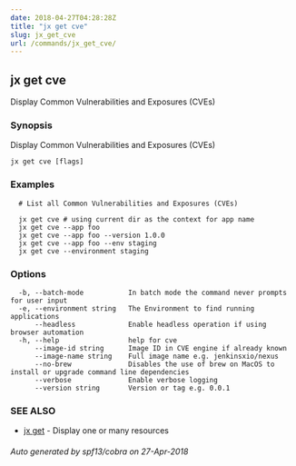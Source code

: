 ```yaml
---
date: 2018-04-27T04:28:28Z
title: "jx get cve"
slug: jx_get_cve
url: /commands/jx_get_cve/
---
```

## jx get cve

Display Common Vulnerabilities and Exposures (CVEs)

### Synopsis

Display Common Vulnerabilities and Exposures (CVEs)

```
jx get cve [flags]
```

### Examples

```
  # List all Common Vulnerabilities and Exposures (CVEs)
  
  jx get cve # using current dir as the context for app name
  jx get cve --app foo
  jx get cve --app foo --version 1.0.0
  jx get cve --app foo --env staging
  jx get cve --environment staging
```

### Options

```
  -b, --batch-mode           In batch mode the command never prompts for user input
  -e, --environment string   The Environment to find running applications
      --headless             Enable headless operation if using browser automation
  -h, --help                 help for cve
      --image-id string      Image ID in CVE engine if already known
      --image-name string    Full image name e.g. jenkinsxio/nexus 
      --no-brew              Disables the use of brew on MacOS to install or upgrade command line dependencies
      --verbose              Enable verbose logging
      --version string       Version or tag e.g. 0.0.1
```

### SEE ALSO

* [jx get](/commands/jx_get/)	 - Display one or many resources

###### Auto generated by spf13/cobra on 27-Apr-2018
